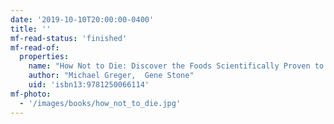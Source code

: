 ```yaml
---
date: '2019-10-10T20:00:00-0400'
title: ''
mf-read-status: 'finished'
mf-read-of:
  properties:
    name: "How Not to Die: Discover the Foods Scientifically Proven to Prevent and Reverse Disease"
    author: "Michael Greger,  Gene Stone"
    uid: 'isbn13:9781250066114'
mf-photo:
  - '/images/books/how_not_to_die.jpg'
---
```

